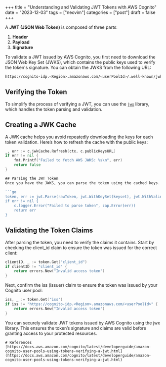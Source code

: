 +++
title = "Understanding and Validating JWT Tokens with AWS Cognito"
date = "2023-12-03"
tags = ["neovim"]
categories = ["post"]
draft = false
+++

A **JWT (JSON Web Token)** is composed of three parts:

1. **Header**
2. **Payload**
3. **Signature**

To validate a JWT issued by AWS Cognito, you first need to download the JSON Web Key Set (JWKS), which contains the public keys used to verify the token's signature. You can obtain the JWKS from the following URL:

```sh 
https://cognito-idp.<Region>.amazonaws.com/<userPoolId>/.well-known/jwks.json
```

## Verifying the Token

To simplify the process of verifying a JWT, you can use the [`jwx`](https://github.com/lestrrat-go/jwx) library, which handles the token parsing and validation.

## Creating a JWK Cache

A JWK cache helps you avoid repeatedly downloading the keys for each token validation. Here’s how to refresh the cache with the public keys:

```go
_, err := c.jwkCache.Refresh(ctx, c.publicKeysURL)
if err != nil {
    fmt.Printf("Failed to fetch AWS JWKS: %s\n", err)
    return false
}

## Parsing the JWT Token
Once you have the JWKS, you can parse the token using the cached keys. This ensures the token's signature is valid:

```go
token, err := jwt.Parse(rawToken, jwt.WithKeySet(keyset), jwt.WithValidate(true))
if err != nil {
    c.logger.Error("Failed to parse token", zap.Error(err))
    return err
}
```

## Validating the Token Claims
After parsing the token, you need to verify the claims it contains. Start by checking the client_id claim to ensure the token was issued for the correct client:

```go 
clientID, _ := token.Get("client_id")
if clientID != "client_id" {
    return errors.New("Invalid access token")
}
```
Next, confirm the iss (issuer) claim to ensure the token was issued by your Cognito user pool:

```go 
iss, _ := token.Get("iss")
if iss != "https://cognito-idp.<Region>.amazonaws.com/<userPoolId>" {
    return errors.New("Invalid access token")
}
```

You can securely validate JWT tokens issued by AWS Cognito using the jwx library. This ensures the token’s signature and claims are valid before granting access to your protected resources.

```
# References
[https://docs.aws.amazon.com/cognito/latest/developerguide/amazon-cognito-user-pools-using-tokens-verifying-a-jwt.html](https://docs.aws.amazon.com/cognito/latest/developerguide/amazon-cognito-user-pools-using-tokens-verifying-a-jwt.html)
